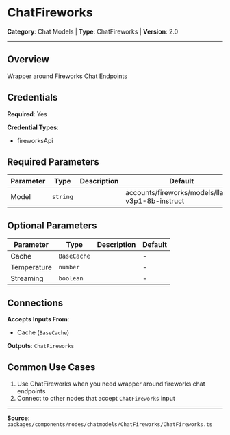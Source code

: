 # ChatFireworks

**Category**: Chat Models | **Type**: ChatFireworks | **Version**: 2.0

---

## Overview

Wrapper around Fireworks Chat Endpoints

## Credentials

**Required**: Yes

**Credential Types**:
- fireworksApi

## Required Parameters

| Parameter | Type | Description | Default |
|-----------|------|-------------|---------|
| Model | `string` |  | accounts/fireworks/models/llama-v3p1-8b-instruct |

## Optional Parameters

| Parameter | Type | Description | Default |
|-----------|------|-------------|---------|
| Cache | `BaseCache` |  | - |
| Temperature | `number` |  | - |
| Streaming | `boolean` |  | - |

## Connections

**Accepts Inputs From**:
- Cache (`BaseCache`)

**Outputs**: `ChatFireworks`

## Common Use Cases

1. Use ChatFireworks when you need wrapper around fireworks chat endpoints
2. Connect to other nodes that accept `ChatFireworks` input

---

**Source**: `packages/components/nodes/chatmodels/ChatFireworks/ChatFireworks.ts`